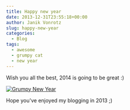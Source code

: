 ```yaml
---
title: Happy new year
date: 2013-12-31T23:55:18+00:00
author: Janik Vonrotz
slug: happy-new-year
categories:
  - Blog
tags:
  - awesome
  - grumpy cat
  - new year
---
```

Wish you all the best, 2014 is going to be great :)

[![Grumpy New Year](/wp-content/uploads/2013/12/New-Years-1resized-300x199.jpg)](/wp-content/uploads/2013/12/New-Years-1resized.jpg)

Hope you've enjoyed my blogging in 2013 ;)